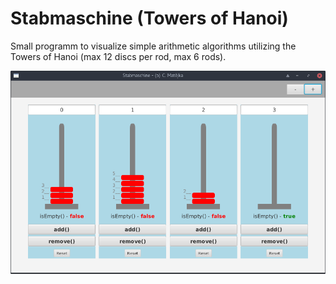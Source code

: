 # Stabmaschine (Towers of Hanoi)

Small programm to visualize simple arithmetic algorithms utilizing the Towers of Hanoi (max 12 discs per rod, max 6 rods).

![](screenshot.png)
